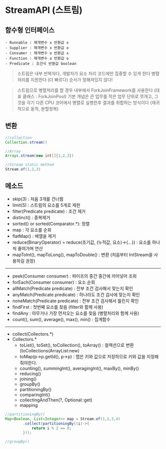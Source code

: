 # StreamAPI (스트림)

## 함수형 인터페이스

    - Runnable : 매개변수 x 반환값 x
    - Supplier : 매개변수 x 반환값 o
    - Consumer : 매개변수 o 반환값 x
    - Function : 매개변수 o 반환값 o
    - Predicate : 조건식 반환값 boolean

> 스트림은 내부 반복자다, 개발자가 요소 처리 코드에만 집중할 수 있게 한다 병렬처리를 지원한다 (더 빠르다) 순서가 정해져있지 않다!

> 스트림으로 병렬처리를 할 경우 내부에서 ForkJoinFramework를 사용한다 (대표 클래스 : ForkJoinPool) 기본 개념은 큰 업무를 작은 업무 단위로 쪼개고, 그것을 각기 다른 CPU 코어에서 병렬로 실행한후 결과를 취합하는 방식이다 (재귀적으로 동작, 분할정복)

## 변환

```java
//collection
Collection.stream()

//Array
Arrays.stream(new int[]{1,2,3})

//Stream static method
Stream.of(1,2,3)
```

## 메소드

- skip(3) : 처음 3개를 건너뜀
- limit(5) : 스트림의 요소를 5개로 제한
- filter(Predicate predicate) : 조건 제거
- distinct() : 중복제거
- sorted() or sorted(Comparator.\*): 정렬
- map : 각 요소를 순회
- flatMap() : 배열을 제거
- reduce(BinaryOperator) = reduce(초기값, (누적값, 요소)→{…}) : 요소를 하나씩 줄여가며 연산
- mapToInt(), mapToLong(), mapToDouble() : 변환 (처음부터 IntStream을 사용하길 권장)

---

- peek(Consumer consumer) : 파이프의 중간 중간에 끼어넣어 조회
- forEach(Consumer consumer) : 요소 순회
- allMatch(Predicate predicate) : 전부 조건 검사해서 맞는지 확인
- anyMatch(Predicate predicate) : 하나라도 조건 검사에 맞는지 확인
- noneMatch(Predicate predicate) : 전부 조건 검사해서 틀린지 확인
- findFirst : 첫번째 요소를 찾음 (filter와 함께 사용)
- findAny : 아무거나 가장 먼저오는 요소를 찾음 (병렬처리와 함께 사용)
- count(), sum(), average(), max(), min() : 집계함수

---

- collect(Collectors.\*)
- Collectors.\*
  - toList(), toSet(), toCollection(), toArray() : 컬렉션으로 변환 (toCollections(ArrayList:new)
  - toMap(p→p.getId(), p→p) : 맵은 키와 값으로 저장하므로 키와 값을 지정해줘야한다.
  - counting(), summingInt(), averagingInt(), maxBy(), minBy()
  - reducing()
  - joining()
  - groupBy()
  - partitioningBy()
  - comparingInt()
  - collectingAndThen(?, Optional::get)
  - mapping

```java
//partitioningBy()
Map<Boolean, List<Integer>> map = Stream.of(1,2,3,4)
        .collect(partitioningBy((i)->{
            return i % 2 == 0;
        }));

//groupBy()

```
